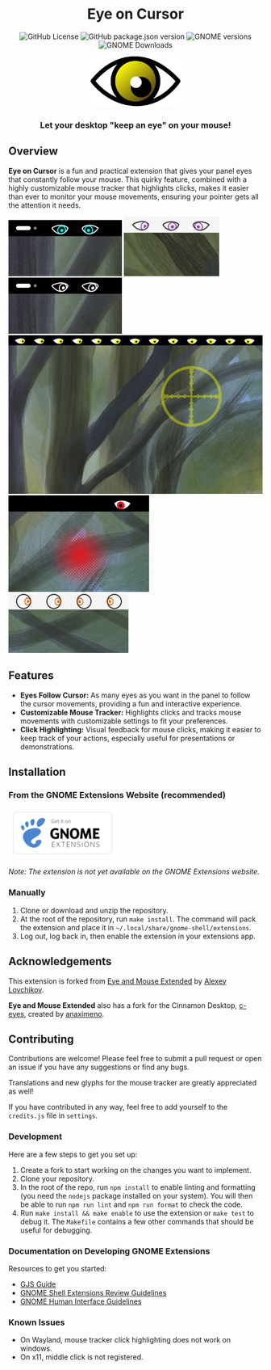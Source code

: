 <h1 align="center">Eye on Cursor</h1>
<p align="center">
    <img alt="GitHub License" src="https://img.shields.io/github/license/djinnalexio/eye-on-cursor?style=for-the-badge">
    <img alt="GitHub package.json version" src="https://img.shields.io/github/package-json/v/djinnalexio/eye-on-cursor?style=for-the-badge">
    <img alt="GNOME versions" src="https://img.shields.io/badge/supported_shell_version-45_and_46-green?style=for-the-badge">
    <img alt="GNOME Downloads" src="https://img.shields.io/badge/dynamic/xml?url=https%3A%2F%2Fextensions.gnome.org%2Fextension%2F7036%2Feye-on-cursor%2F&query=%2Fhtml%2Fbody%2Fdiv%5B2%5D%2Fdiv%2Fdiv%5B2%5D%2Fdiv%5B1%5D%2Fspan%5B3%5D&logo=gnome&label=GNOME%20extensions&cacheSeconds=86400&style=for-the-badge">
</p>
<p align="center">
  <img alt="logo" height="100" src="./eye-on-cursor@djinnalexio.github.io/media/eye-on-cursor-logo.svg">
</p>
<h3 align="center">Let your desktop "keep an eye" on your mouse!</h3>

## Overview

**Eye on Cursor** is a fun and practical extension that gives your panel eyes that constantly follow your mouse. This quirky feature, combined with a highly customizable mouse tracker that highlights clicks, makes it easier than ever to monitor your mouse movements, ensuring your pointer gets all the attention it needs.

![blueEyes](assets/blueEyes.png) ![classic](assets/classic.png) ![default](assets/default.png)
![biblicallyAccurate](assets/biblicallyAccurate.png)
![tracker](assets/tracker.png) ![round](assets/round.png)

## Features

- **Eyes Follow Cursor:** As many eyes as you want in the panel to follow the cursor movements, providing a fun and interactive experience.
- **Customizable Mouse Tracker:** Highlights clicks and tracks mouse movements with customizable settings to fit your preferences.
- **Click Highlighting:** Visual feedback for mouse clicks, making it easier to keep track of your actions, especially useful for presentations or demonstrations.

## Installation

### From the GNOME Extensions Website (recommended)

[<img alt="EGO page" height="100" src="https://raw.githubusercontent.com/andyholmes/gnome-shell-extensions-badge/master/get-it-on-ego.svg?sanitize=true">](https://extensions.gnome.org/extension/7036/eye-on-cursor/)

*Note: The extension is not yet available on the GNOME Extensions website.*

### Manually

1. Clone or download and unzip the repository.
2. At the root of the repository, run `make install`. The command will pack the extension and place it in `~/.local/share/gnome-shell/extensions`.
3. Log out, log back in, then enable the extension in your extensions app.

## Acknowledgements

This extension is forked from [Eye and Mouse Extended](https://extensions.gnome.org/extension/3139/eye-extended/) by [Alexey Lovchikov](https://github.com/alexeylovchikov).

**Eye and Mouse Extended** also has a fork for the Cinnamon Desktop, [c-eyes](https://github.com/anaximeno/c-eyes), created by [anaximeno](https://github.com/anaximeno/).

## Contributing

Contributions are welcome! Please feel free to submit a pull request or open an issue if you have any suggestions or find any bugs.

Translations and new glyphs for the mouse tracker are greatly appreciated as well!

If you have contributed in any way, feel free to add yourself to the `credits.js` file in `settings`.

### Development

Here are a few steps to get you set up:

1. Create a fork to start working on the changes you want to implement.
2. Clone your repository.
3. In the root of the repo, run `npm install` to enable linting and formatting (you need the `nodejs` package installed on your system). You will then be able to run `npm run lint` and `npm run format` to check the code.
4. Run `make install && make enable` to use the extension or `make test` to debug it. The `Makefile` contains a few other commands that should be useful for debugging.

### Documentation on Developing GNOME Extensions

Resources to get you started:

- [GJS Guide](https://gjs.guide/)
- [GNOME Shell Extensions Review Guidelines](https://gjs.guide/extensions/review-guidelines/review-guidelines.html)
- [GNOME Human Interface Guidelines](https://developer.gnome.org/hig/)

### Known Issues

- On Wayland, mouse tracker click highlighting does not work on windows.
- On x11, middle click is not registered.
